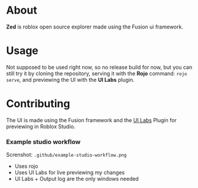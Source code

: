 # About
**Zed** is roblox open source explorer made using the Fusion ui framework.

# Usage
Not supposed to be used right now, so no release build for now, but you can still try it by cloning the repository, serving it with the **Rojo** command: `rojo serve`, and previewing the UI with the **UI Labs** plugin.

# Contributing
The UI is made using the Fusion framework and the [UI Labs](https://ui-labs.luau.page/docs/getstarted) Plugin for previewing in Roblox Studio.

### Example studio workflow
Screnshot: `.github/example-studio-workflow.png`
- Uses rojo
- Uses UI Labs for live previewing my changes
- UI Labs + Output log are the only windows needed
